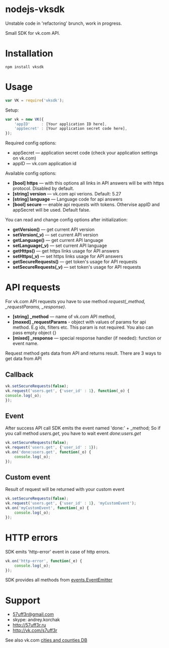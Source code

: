 nodejs-vksdk
============

Unstable code in 'refactoring' brunch, work in progress.

Small SDK for vk.com API.

# Installation

    npm install vksdk

# Usage
```js
var VK = require('vksdk');
```

Setup:
```js
var vk = new VK({
    'appID'     : [Your application ID here],
    'appSecret' : [Your application secret code here],
});
```

Required config options:
* appSecret — application secret code (check your application settings on vk.com)
* appID — vk.com application id

Available config options:

* **[bool] https** — with this options all links in API answers will be with https protocol. Disabled by default.
* **[string] version** — vk.com api verions. Default: 5.27
* **[string] language** — Language code for api answers
* **[bool] secure** — enable api requests with tokens. Othervise appID and appSecret will be used. Default false.


You can  read and change config options after initialization:
* **getVersion()** — get current API version
* **setVersion(_v)** — set current API version
* **getLanguage()** — get current API language
* **setLanguage(_v)** — set current API language
* **getHttps()** — get https links usage for API answers
* **setHttps(_v)** — set https links usage for API answers
* **getSecureRequests()** — get token's usage for API requests
* **setSecureRequests(_v)** — set token's usage for API requests



# API requests
For vk.com API requests you have to use method *request(_method, _requestParams, _response)*.

* **[string] _method** — name of vk.com API method,
* **[moxed] _requestParams** - object with values of params for api method. E.g ids, filters etc. This param is not required. You also can pass empty object {}
* **[mixed] _response** — special response handler (if needed): function or event name.



Request method gets data from API and returns result. There are 3 ways to get data from API


## Callback

```js
vk.setSecureRequests(false);
vk.request('users.get', {'user_id' : 1}, function(_o) {
console.log(_o);
});
```

## Event

After success API call SDK emits the event named 'done:' + _method;
So if you call method *users.get*, you have to wait event *done:users.get*

```js
vk.setSecureRequests(false);
vk.request('users.get', {'user_id' : 1});
vk.on('done:users.get', function(_o) {
    console.log(_o);
});
```


## Custom event

Result of request will be returned with your custom event

```js
vk.setSecureRequests(false);
vk.request('users.get', {'user_id' : 1}, 'myCustomEvent');
vk.on('myCustomEvent', function(_o) {
    console.log(_o);
});
```






# HTTP errors
SDK emits 'http-error' event in case of http errors.

```js
vk.on('http-error', function(_e) {
    console.log(_o);
});

```

SDK provides all methods from [events.EventEmitter](http://nodejs.org/api/events.html)

# Support

* 57uff3r@gmail.com
* skype: andrey.korchak
* http://57uff3r.ru
* http://vk.com/s7uff3r


See  also vk.com [cities and counties DB](http://citieslist.ru/)
